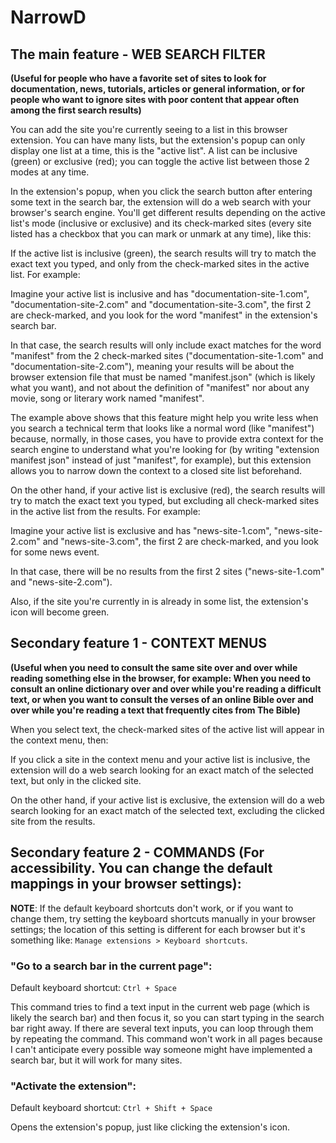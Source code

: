 # NarrowD

## The main feature - WEB SEARCH FILTER

**(Useful for people who have a favorite set of sites to look for documentation, news, tutorials, articles or general information, or for people who want to ignore sites with poor content that appear often among the first search results)**

You can add the site you're currently seeing to a list in this browser extension. You can have many lists, but the extension's popup can only display one list at a time, this is the "active list". A list can be inclusive (green) or exclusive (red); you can toggle the active list between those 2 modes at any time.

In the extension's popup, when you click the search button after entering some text in the search bar, the extension will do a web search with your browser's search engine. You'll get different results depending on the active list's mode (inclusive or exclusive) and its check-marked sites (every site listed has a checkbox that you can mark or unmark at any time), like this:

If the active list is inclusive (green), the search results will try to match the exact text you typed, and only from the check-marked sites in the active list. For example:

Imagine your active list is inclusive and has "documentation-site-1.com", "documentation-site-2.com" and "documentation-site-3.com", the first 2 are check-marked, and you look for the word "manifest" in the extension's search bar.

In that case, the search results will only include exact matches for the word "manifest" from the 2 check-marked sites ("documentation-site-1.com" and "documentation-site-2.com"), meaning your results will be about the browser extension file that must be named "manifest.json" (which is likely what you want), and not about the definition of "manifest" nor about any movie, song or literary work named "manifest".

The example above shows that this feature might help you write less when you search a technical term that looks like a normal word (like "manifest") because, normally, in those cases, you have to provide extra context for the search engine to understand what you're looking for (by writing "extension manifest json" instead of just "manifest", for example), but this extension allows you to narrow down the context to a closed site list beforehand.

On the other hand, if your active list is exclusive (red), the search results will try to match the exact text you typed, but excluding all check-marked sites in the active list from the results. For example:

Imagine your active list is exclusive and has "news-site-1.com", "news-site-2.com" and "news-site-3.com", the first 2 are check-marked, and you look for some news event.

In that case, there will be no results from the first 2 sites ("news-site-1.com" and "news-site-2.com").

Also, if the site you're currently in is already in some list, the extension's icon will become green.

## Secondary feature 1 - CONTEXT MENUS

**(Useful when you need to consult the same site over and over while reading something else in the browser, for example: When you need to consult an online dictionary over and over while you're reading a difficult text, or when you want to consult the verses of an online Bible over and over while you're reading a text that frequently cites from The Bible)**

When you select text, the check-marked sites of the active list will appear in the context menu, then:

If you click a site in the context menu and your active list is inclusive, the extension will do a web search looking for an exact match of the selected text, but only in the clicked site.

On the other hand, if your active list is exclusive, the extension will do a web search looking for an exact match of the selected text, excluding the clicked site from the results.

## Secondary feature 2 - COMMANDS (For accessibility. You can change the default mappings in your browser settings):

**NOTE**: If the default keyboard shortcuts don't work, or if you want to change them, try setting the keyboard shortcuts manually in your browser settings; the location of this setting is different for each browser but it's something like: `Manage extensions > Keyboard shortcuts`.

### "Go to a search bar in the current page":

Default keyboard shortcut: `Ctrl + Space`

This command tries to find a text input in the current web page (which is likely the search bar) and then focus it, so you can start typing in the search bar right away. If there are several text inputs, you can loop through them by repeating the command. This command won't work in all pages because I can't anticipate every possible way someone might have implemented a search bar, but it will work for many sites.

### "Activate the extension":

Default keyboard shortcut: `Ctrl + Shift + Space`

Opens the extension's popup, just like clicking the extension's icon.
